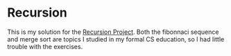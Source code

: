 # Recursion

This is my solution for the [Recursion Project](https://www.theodinproject.com/lessons/javascript-recursion). Both the fibonnaci sequence and merge sort are topics I studied in my formal CS education, so I had little trouble with the exercises.